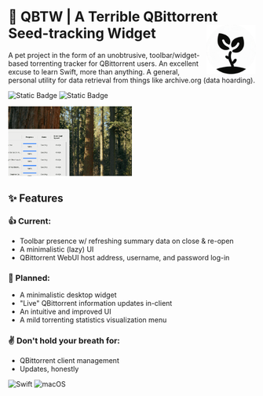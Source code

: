 # 🌱 QBTW | A Terrible QBittorrent Seed-tracking Widget <a href="https://github.com/grigsbyanthony/QBSW"><img src="GitHubAssets/logo_nonsize-transformed.png" align="right" height="100" /></a>

A pet project in the form of an unobtrusive, toolbar/widget-based torrenting tracker for QBittorrent users. An excellent excuse to learn Swift, more than anything. A general, personal utility for data retrieval from things like archive.org (data hoarding).

![Static Badge](https://img.shields.io/badge/Status-Incomplete-red)
![Static Badge](https://img.shields.io/badge/Version-1.0-blue)

<img src="GitHubAssets/githubpreviewanimated30.gif" width="50%"/>

## ✨ Features
### 👍 Current:
- Toolbar presence w/ refreshing summary data on close & re-open
- A minimalistic (lazy) UI
- QBittorrent WebUI host address, username, and password log-in
### 🤞 Planned:
- A minimalistic desktop widget
- "Live" QBittorrent information updates in-client
- An intuitive and improved UI
- A mild torrenting statistics visualization menu
### ✌️ Don't hold your breath for:
- QBittorrent client management
- Updates, honestly

![Swift](https://img.shields.io/badge/swift-F54A2A?style=for-the-badge&logo=swift&logoColor=white)
![macOS](https://img.shields.io/badge/mac%20os-000000?style=for-the-badge&logo=macos&logoColor=F0F0F0)
